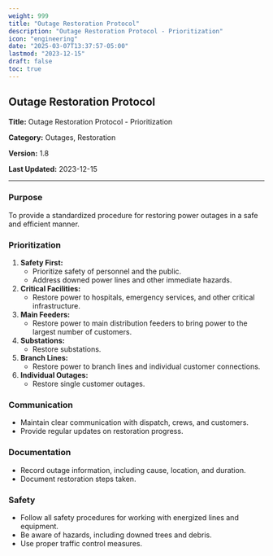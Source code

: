 ```yaml
---
weight: 999
title: "Outage Restoration Protocol"
description: "Outage Restoration Protocol - Prioritization"
icon: "engineering"
date: "2025-03-07T13:37:57-05:00"
lastmod: "2023-12-15"
draft: false
toc: true
---
```


## **Outage Restoration Protocol**

**Title:** Outage Restoration Protocol - Prioritization

**Category:** Outages, Restoration

**Version:** 1.8

**Last Updated:** 2023-12-15

---

### Purpose

To provide a standardized procedure for restoring power outages in a safe and efficient manner.

### Prioritization

1.  **Safety First:**
    * Prioritize safety of personnel and the public.
    * Address downed power lines and other immediate hazards.
2.  **Critical Facilities:**
    * Restore power to hospitals, emergency services, and other critical infrastructure.
3.  **Main Feeders:**
    * Restore power to main distribution feeders to bring power to the largest number of customers.
4.  **Substations:**
    * Restore substations.
5.  **Branch Lines:**
    * Restore power to branch lines and individual customer connections.
6.  **Individual Outages:**
    * Restore single customer outages.

### Communication

* Maintain clear communication with dispatch, crews, and customers.
* Provide regular updates on restoration progress.

### Documentation

* Record outage information, including cause, location, and duration.
* Document restoration steps taken.

### Safety

* Follow all safety procedures for working with energized lines and equipment.
* Be aware of hazards, including downed trees and debris.
* Use proper traffic control measures.

